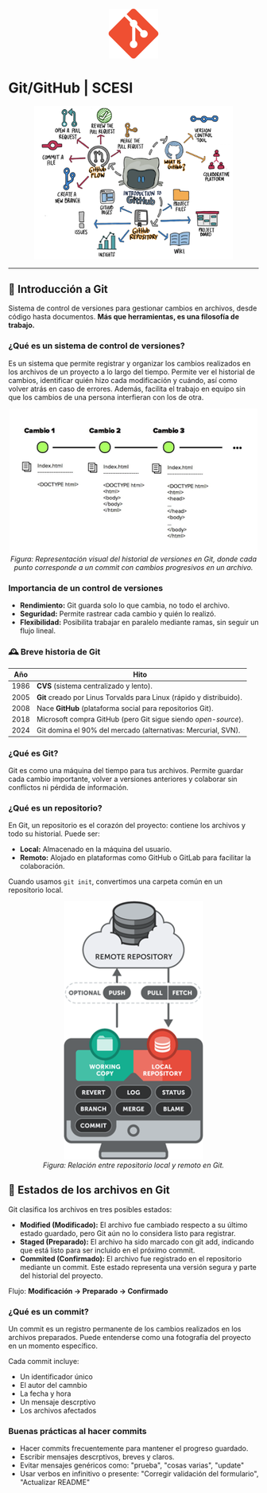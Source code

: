 <p align="center">
  <img src="img/git.png" alt="Logo" width="100"/>
</p>

# Git/GitHub | SCESI

<p align="center">
  <img src="img/img1.png" alt="Introducción a Git" width="400"/>
</p>

---

## 📁 Introducción a Git

Sistema de control de versiones para gestionar cambios en archivos, desde código hasta documentos. **Más que herramientas, es una filosofía de trabajo.**

### ¿Qué es un sistema de control de versiones?

Es un sistema que permite registrar y organizar los cambios realizados en los archivos de un proyecto a lo largo del tiempo. Permite ver el historial de cambios, identificar quién hizo cada modificación y cuándo, así como volver atrás en caso de errores. Además, facilita el trabajo en equipo sin que los cambios de una persona interfieran con los de otra.

<p align="center">
  <img src="img/versiones.png" alt="Historial de versiones en Git" width="500"/><br>
  <em>Figura: Representación visual del historial de versiones en Git, donde cada punto corresponde a un commit con cambios progresivos en un archivo.</em>
</p>

### Importancia de un control de versiones

- **Rendimiento:** Git guarda solo lo que cambia, no todo el archivo.
- **Seguridad:** Permite rastrear cada cambio y quién lo realizó.
- **Flexibilidad:** Posibilita trabajar en paralelo mediante ramas, sin seguir un flujo lineal.

### 🕰️ Breve historia de Git

| Año  | Hito                                                                 |
| ---- | -------------------------------------------------------------------- |
| 1986 | **CVS** (sistema centralizado y lento).                              |
| 2005 | **Git** creado por Linus Torvalds para Linux (rápido y distribuido). |
| 2008 | Nace **GitHub** (plataforma social para repositorios Git).           |
| 2018 | Microsoft compra GitHub (pero Git sigue siendo *open-source*).       |
| 2024 | Git domina el 90% del mercado (alternativas: Mercurial, SVN).        |

### ¿Qué es Git?

Git es como una máquina del tiempo para tus archivos. Permite guardar cada cambio importante, volver a versiones anteriores y colaborar sin conflictos ni pérdida de información.

### ¿Qué es un repositorio?

En Git, un repositorio es el corazón del proyecto: contiene los archivos y todo su historial. Puede ser:

- **Local:** Almacenado en la máquina del usuario.
- **Remoto:** Alojado en plataformas como GitHub o GitLab para facilitar la colaboración.

Cuando usamos `git init`, convertimos una carpeta común en un repositorio local.

<p align="center">
  <img src="img/repositorio.png" alt="Repositorio local vs remoto" width="280"/><br>
  <em>Figura: Relación entre repositorio local y remoto en Git.</em>
</p>

## 📁 Estados de los archivos en Git

Git clasifica los archivos en tres posibles estados:

- **Modified (Modificado):** El archivo fue cambiado respecto a su último estado guardado, pero Git aún no lo considera listo para registrar.
- **Staged (Preparado):** El archivo ha sido marcado con git add, indicando que está listo para ser incluido en el próximo commit.
- **Commited (Confirmado):** El archivo fue registrado en el repositorio mediante un commit. Este estado representa una versión segura y parte del historial del proyecto.

Flujo: **Modificación → Preparado → Confirmado**

### ¿Qué es un commit?

Un commit es un registro permanente de los cambios realizados en los archivos preparados. Puede entenderse como una fotografía del proyecto en un momento específico.

Cada commit incluye:

- Un identificador único
- El autor del camnbio
- La fecha y hora
- Un mensaje descrptivo
- Los archivos afectados

### Buenas prácticas al hacer commits

- Hacer commits frecuentemente para mantener el progreso guardado.
- Escribir mensajes descrptivos, breves y claros.
- Evitar mensajes genéricos como: "prueba", "cosas varias", "update"
- Usar verbos en infinitivo o presente: "Corregir validación del formulario", "Actualizar README"

